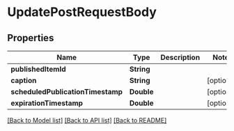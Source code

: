 # UpdatePostRequestBody

## Properties
Name | Type | Description | Notes
------------ | ------------- | ------------- | -------------
**publishedItemId** | **String** |  | 
**caption** | **String** |  | [optional] 
**scheduledPublicationTimestamp** | **Double** |  | [optional] 
**expirationTimestamp** | **Double** |  | [optional] 

[[Back to Model list]](../README.md#documentation-for-models) [[Back to API list]](../README.md#documentation-for-api-endpoints) [[Back to README]](../README.md)


